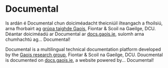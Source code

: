 # Documental

Is ardán é Documental chun doiciméadacht theicniúil ilteangach a fhoilsiú, arna fhorbairt ag [grúpa taighde Gaois](https://www.gaois.ie/ga), Fiontar & Scoil na Gaeilge, DCU. Déantar doiciméadú ar Documental ar [docs.gaois.ie](https://docs.gaois.ie/ga), suíomh arna chumhachtú ag... Documental!

Documental is a multilingual technical documentation platform developed by the [Gaois research group](https://www.gaois.ie/en), Fiontar & Scoil na Gaeilge, DCU. Doucmental is documented on [docs.gaois.ie](https://docs.gaois.ie/en), a website powered by... Documental!
